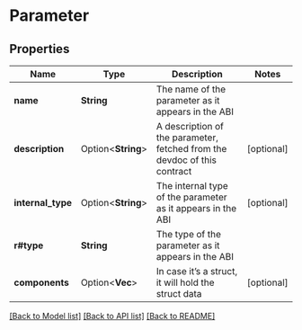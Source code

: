 # Parameter

## Properties

Name | Type | Description | Notes
------------ | ------------- | ------------- | -------------
**name** | **String** | The name of the parameter as it appears in the ABI | 
**description** | Option<**String**> | A description of the parameter, fetched from the devdoc of this contract | [optional]
**internal_type** | Option<**String**> | The internal type of the parameter as it appears in the ABI | [optional]
**r#type** | **String** | The type of the parameter as it appears in the ABI | 
**components** | Option<**Vec<String>**> | In case it’s a struct, it will hold the struct data | [optional]

[[Back to Model list]](../README.md#documentation-for-models) [[Back to API list]](../README.md#documentation-for-api-endpoints) [[Back to README]](../README.md)


